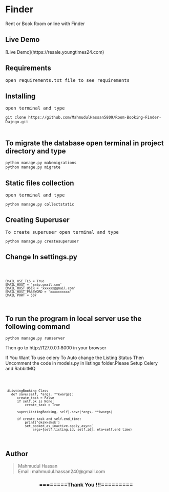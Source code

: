 # Finder

Rent or Book Room online with Finder

<h2>Live Demo</h2>
[Live Demo](https://resale.youngtimes24.com)

<h2>Requirements</h2>
<pre>open requirements.txt file to see requirements</pre>

<h2>Installing</h2>
<pre>open terminal and type</pre>
<code>git clone https://github.com/MahmudulHassan5809/Room-Booking-Finder-Dajngo.git</code><br><br>

<h2>To migrate the database open terminal in project directory and type</h2>
<code>python manage.py makemigrations</code><br>
<code>python manage.py migrate</code>

<h2>Static files collection</h2>
<pre>open terminal and type</pre>
<code>python manage.py collectstatic</code>

<h2>Creating Superuser</h2>
<pre>To create superuser open terminal and type</pre>
<code>python manage.py createsuperuser</code>

<h2>Change In settings.py</h2>
<code>

    EMAIL_USE_TLS = True
    EMAIL_HOST = 'smtp.gmail.com'
    EMAIL_HOST_USER = 'xxxxxx@gmail.com'
    EMAIL_HOST_PASSWORD = 'xxxxxxxxxx'
    EMAIL_PORT = 587
</code>

<h2> To run the program in local server use the following command </h2>
<code>python manage.py runserver</code>

<p>Then go to http://127.0.0.1:8000 in your browser</p>

<p>
  If You Want To use celery To Auto change the Listing Status Then Uncomment the code in models.py in listings folder.Please Setup Celery and RabbitMQ
<p>

<code>

     #ListingBooking Class
       def save(self, *args, **kwargs):
          create_task = False
          if self.pk is None:
              create_task = True

          super(ListingBooking, self).save(*args, **kwargs)

          if create_task and self.end_time:
              print('okskksksk')
              set_booked_as_inactive.apply_async(
                  args=[self.listing.id, self.id], eta=self.end_time)
</code>


<h2>Author</h2>
<blockquote>
  Mahmudul Hassan<br>
  Email: mahmudul.hassan240@gmail.com
</blockquote>

<div align="center">
    <h3>========Thank You !!!=========</h3>
</div>
